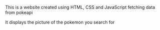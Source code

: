 This is a website created using HTML, CSS and JavaScript fetching data from pokeapi

It displays the picture of the pokemon you search for
